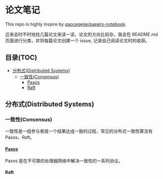 # 论文笔记

This repo is highly inspire by [gaocegege/papers-notebook](https://github.com/gaocegege/papers-notebook).

近来会时不时地找几篇论文来读一读，论文的方向比较杂，我会在 README.md 页面进行分类，并将每篇论文创建一个 issue, 记录自己阅读论文时的收获。

## 目录(TOC)

* [分布式(Distributed Systems)](#分布式distributed-systems)
    * [一致性(Consensus)](#一致性consensus)
        * [Paxos](#paxos)
        * [Raft](#raft)

## 分布式(Distributed Systems)

### 一致性(Consensus)

一致性是一组参与者就一个结果达成一致的过程，常见的分布式一致性算法有 Paxos、Raft。

#### [Paxos](https://en.wikipedia.org/wiki/Paxos_(computer_science))

Paxos 是在不可靠的处理器网络中解决一致性的一系列协议。

#### Raft







